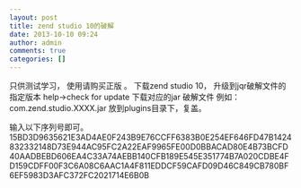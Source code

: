 ```yaml
---
layout: post
title: zend studio 10的破解
date: 2013-10-10 09:24
author: admin
comments: true
categories: []
---
```

只供测试学习， 使用请购买正版 。
下载zend studio 10，
升级到jqr破解文件的指定版本 help->check for update 
下载对应的jar 破解文件
例如：com.zend.studio.XXXX.jar
放到plugins目录下，复盖。

输入以下序列号即可。
15BD3D9635621E3AD4AE0F243B9E76CCFF6383B0E254EF646FD47B1424832332148D73E944AC95FC2A22EAF9965FE00D0BBACAD80E4B73BCFD40AADBEBD606EA4C33A74AEBB140CFB189E545E351774B7A020CDBE4FD159CDFF00F3C6A08C6AAC1A4F811EDDCF59CAFD09D46C849CB780BF6EF5983D3AFC372FC2021714E6B0B

